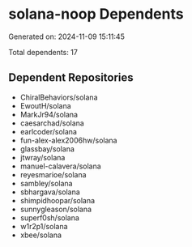 # solana-noop Dependents

Generated on: 2024-11-09 15:11:45

Total dependents: 17

## Dependent Repositories

- ChiralBehaviors/solana
- EwoutH/solana
- MarkJr94/solana
- caesarchad/solana
- earlcoder/solana
- fun-alex-alex2006hw/solana
- glassbay/solana
- jtwray/solana
- manuel-calavera/solana
- reyesmarioe/solana
- sambley/solana
- sbhargava/solana
- shimpidhoopar/solana
- sunnygleason/solana
- superf0sh/solana
- w1r2p1/solana
- xbee/solana
